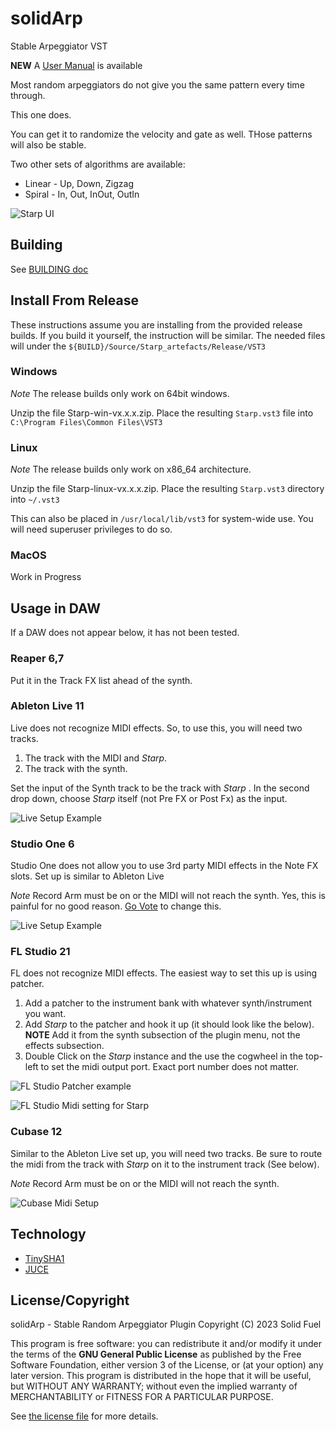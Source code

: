 # solidArp

Stable Arpeggiator VST

**NEW** A [User Manual](docs/USER_MANUAL.md) is available

Most random arpeggiators do not give you the same pattern every time through.

This one does.

You can get it to randomize the velocity and gate as well. THose patterns will
also be stable.

Two other sets of algorithms are available:

- Linear - Up, Down, Zigzag
- Spiral - In, Out, InOut, OutIn

![Starp UI](docs/Starp-UI.png)

## Building

See [BUILDING doc](docs/BUILDING.md)

## Install From Release

These instructions assume you are installing from the provided release builds.
If you build it yourself, the instruction will be similar. The needed files will
under the `${BUILD}/Source/Starp_artefacts/Release/VST3`

### Windows

_Note_ The release builds only work on 64bit windows.

Unzip the file Starp-win-vx.x.x.zip. Place the resulting `Starp.vst3` file into
`C:\Program Files\Common Files\VST3`

### Linux

_Note_ The release builds only work on x86_64 architecture.

Unzip the file Starp-linux-vx.x.x.zip. Place the resulting `Starp.vst3`
directory into `~/.vst3`

This can also be placed in `/usr/local/lib/vst3` for system-wide use. You will
need superuser privileges to do so.

### MacOS

Work in Progress

## Usage in DAW

If a DAW does not appear below, it has not been tested.

### Reaper 6,7

Put it in the Track FX list ahead of the synth.

### Ableton Live 11

Live does not recognize MIDI effects. So, to use this, you will need two tracks.

1. The track with the MIDI and _Starp_.
1. The track with the synth.

Set the input of the Synth track to be the track with _Starp_ . In the second
drop down, choose _Starp_ itself (not Pre FX or Post Fx) as the input.

![Live Setup Example](docs/Live-Setup.png)

### Studio One 6

Studio One does not allow you to use 3rd party MIDI effects in the Note FX
slots. Set up is similar to Ableton Live

_Note_ Record Arm must be on or the MIDI will not reach the synth. Yes, this is
painful for no good reason.
[Go Vote](https://answers.presonus.com/43595/add-support-for-third-party-note-fx)
to change this.

![Live Setup Example](docs/StudioOne-setup.png)

### FL Studio 21

FL does not recognize MIDI effects. The easiest way to set this up is using
patcher.

1. Add a patcher to the instrument bank with whatever synth/instrument you want.
1. Add _Starp_ to the patcher and hook it up (it should look like the below).
   **NOTE** Add it from the synth subsection of the plugin menu, not the effects
   subsection.
1. Double Click on the _Starp_ instance and the use the cogwheel in the top-left
   to set the midi output port. Exact port number does not matter.

![FL Studio Patcher example](docs/starp-patcher.png)

![FL Studio Midi setting for Starp](docs/Starp-patcher-settings.png)

### Cubase 12

Similar to the Ableton Live set up, you will need two tracks. Be sure to route
the midi from the track with _Starp_ on it to the instrument track (See below).

_Note_ Record Arm must be on or the MIDI will not reach the synth.

![Cubase Midi Setup](docs/cubase-channel-setup.png)

## Technology

- [TinySHA1](https://github.com/mohaps/TinySHA1/)
- [JUCE](https://juce.com/)

## License/Copyright

solidArp - Stable Random Arpeggiator Plugin Copyright (C) 2023 Solid Fuel

This program is free software: you can redistribute it and/or modify it under the
terms of the **GNU General Public License** as published by the Free Software
Foundation, either version 3 of the License, or (at your option) any later
version. This program is distributed in the hope that it will be useful, but
WITHOUT ANY WARRANTY; without even the implied warranty of MERCHANTABILITY or
FITNESS FOR A PARTICULAR PURPOSE.

See [the license file](LICENSE) for more details.
